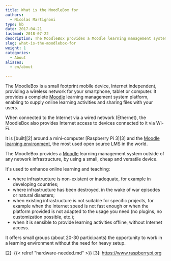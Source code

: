 ```yaml
---
title: What is the MoodleBox for
authors:
  - Nicolas Martignoni
type: kb
date: 2017-04-21
lastmod: 2018-07-22
description: The MoodleBox provides a Moodle learning management system outside of any network infrastructure, by using a small, cheap and versatile device
slug: what-is-the-moodlebox-for
weight: 1
categories:
  - About
aliases:
  - en/about

---
```

The MoodleBox is a small footprint mobile device, Internet independent, providing a wireless network for your smartphone, tablet or computer. It provides a complete [Moodle][1] learning management system platform, enabling to supply online learning activities and sharing files with your users.

When connected to the Internet via a wired network (Ethernet), the MoodleBox also provides Internet access to devices connected to it via Wi-Fi.

It is [built][2] around a mini-computer [Raspberry Pi 3][3] and the [Moodle learning environment][1], the most used open source LMS in the world.

The MoodleBox provides a [Moodle][1] learning management system outside of any network infrastructure, by using a small, cheap and versatile device.

It's used to enhance online learning and teaching:

  - where infrastructure is non-existent or inadequate, for example in developing countries;
  - where infrastructure has been destroyed, in the wake of war episodes or natural disasters;
  - when existing infrastructure is not suitable for specific projects, for example when the Internet speed is not fast enough or when the platform provided is not adapted to the usage you need (no plugins, no customization possible, etc.);
  - when it is sensible to provide learning activities offline, without Internet access.

It offers small groups (about 20-30 participants) the opportunity to work in a learning environment without the need for heavy setup.

 [1]: https://moodle.org/
 [2]: {{< relref "hardware-needed.md" >}}
 [3]: https://www.raspberrypi.org

